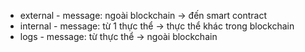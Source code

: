 - external - message: ngoài blockchain -> đến smart contract
- internal - message: từ 1 thực thể -> thực thể khác trong blockchain
- logs - message: từ thực thể -> ngoài blockchain